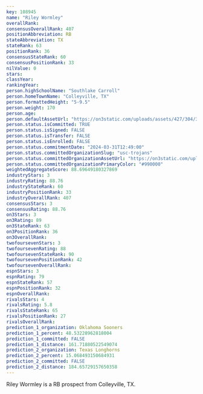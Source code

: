```yaml
---
key: 108945
name: "Riley Wormley"
overallRank: 
consensusOverallRank: 407
positionAbbreviation: RB
stateAbbreviation: TX
stateRank: 63
positionRank: 36
consensusStateRank: 60
consensusPositionRank: 33
nilValue: 0
stars: 
classYear: 
rankingYear: 
person.highSchoolName: "Southlake Carroll"
person.homeTownName: "Colleyville, TX"
person.formattedHeight: "5-9.5"
person.weight: 170
person.age: 
person.defaultAssetUrl: "https://on3static.com/uploads/assets/427/304/304427.jpg"
person.status.isCommitted: TRUE
person.status.isSigned: FALSE
person.status.isTransfer: FALSE
person.status.isEnrolled: FALSE
person.status.commitmentDate: "2024-03-31T12:49:00"
person.status.committedOrganizationSlug: "usc-trojans"
person.status.committedOrganizationAssetUrl: "https://on3static.com/uploads/assets/712/214/214712.svg"
person.status.committedOrganizationPrimaryColor: "#990000"
weightedAggregateScore: 88.69649180327869
industryStars: 3
industryRating: 88.76
industryStateRank: 60
industryPositionRank: 33
industryOverallRank: 407
consensusStars: 3
consensusRating: 88.76
on3Stars: 3
on3Rating: 89
on3StateRank: 63
on3PositionRank: 36
on3OverallRank: 
twofoursevenStars: 3
twofoursevenRating: 88
twofoursevenStateRank: 90
twofoursevenPositionRank: 42
twofoursevenOverallRank: 
espnStars: 3
espnRating: 79
espnStateRank: 57
espnPositionRank: 32
espnOverallRank: 
rivalsStars: 4
rivalsRating: 5.8
rivalsStateRank: 65
rivalsPositionRank: 27
rivalsOverallRank: 
prediction_1_organization: Oklahoma Sooners
prediction_1_percent: 48.53228962818004
prediction_1_committed: FALSE
prediction_1_distance: 161.71880522549074
prediction_2_organization: Texas Longhorns
prediction_2_percent: 15.068493150684931
prediction_2_committed: FALSE
prediction_2_distance: 184.65729157650358
---
```

Riley Wormley is a RB prospect from Colleyville, TX.